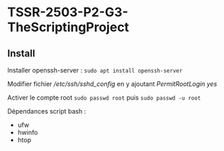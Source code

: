 # TSSR-2503-P2-G3-TheScriptingProject

## Install

Installer openssh-server : `sudo apt install openssh-server`

Modifier fichier */etc/ssh/sshd_config* en y ajoutant *PermitRootLogin yes*

Activer le compte root `sudo passwd root` puis `sudo passwd -u root`

Dépendances script bash :

* ufw
* hwinfo
* htop
